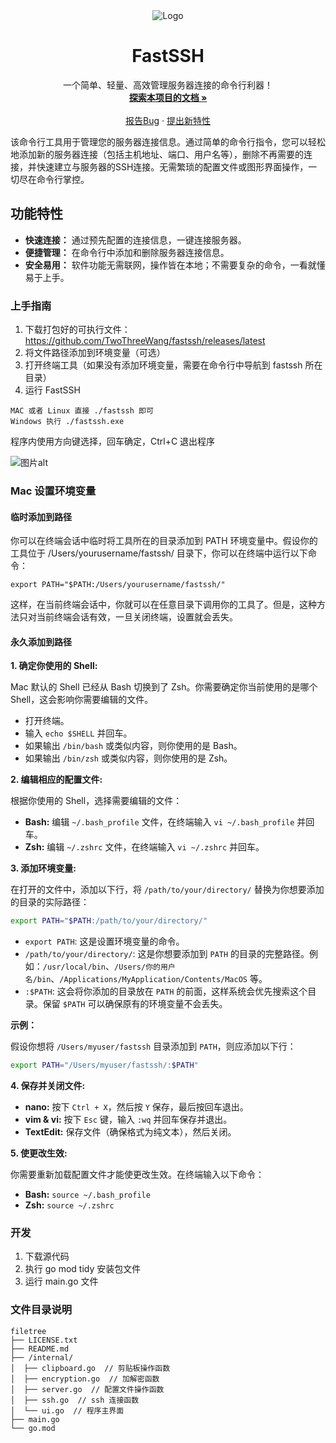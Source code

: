 <div align="center">
  <img src="https://cdn.wangtwothree.com/imgur/QJna1jH.png" alt="Logo">
  <h1 align="center">FastSSH</h1>
  <p align="center">
    一个简单、轻量、高效管理服务器连接的命令行利器！
    <br />
    <a href="https://github.com/TwoThreeWang/fastssh/wiki"><strong>探索本项目的文档 »</strong></a>
    <br />
    <br />
    <a href="https://github.com/TwoThreeWang/fastssh/issues">报告Bug</a>
    ·
    <a href="https://github.com/TwoThreeWang/">提出新特性</a>
  </p>
</div>

该命令行工具用于管理您的服务器连接信息。通过简单的命令行指令，您可以轻松地添加新的服务器连接（包括主机地址、端口、用户名等），删除不再需要的连接，并快速建立与服务器的SSH连接。无需繁琐的配置文件或图形界面操作，一切尽在命令行掌控。

## 功能特性

*   **快速连接：** 通过预先配置的连接信息，一键连接服务器。
*   **便捷管理：** 在命令行中添加和删除服务器连接信息。
*   **安全易用：** 软件功能无需联网，操作皆在本地；不需要复杂的命令，一看就懂易于上手。

### 上手指南

1. 下载打包好的可执行文件：https://github.com/TwoThreeWang/fastssh/releases/latest
2. 将文件路径添加到环境变量（可选）
3. 打开终端工具（如果没有添加环境变量，需要在命令行中导航到 fastssh 所在目录）
4. 运行 FastSSH
```
MAC 或者 Linux 直接 ./fastssh 即可
Windows 执行 ./fastssh.exe
```

程序内使用方向键选择，回车确定，Ctrl+C 退出程序

![图片alt](https://cdn.wangtwothree.com/imgur/b5H0l14.png)

### Mac 设置环境变量

#### 临时添加到路径

你可以在终端会话中临时将工具所在的目录添加到 PATH 环境变量中。假设你的工具位于 /Users/yourusername/fastssh/ 目录下，你可以在终端中运行以下命令：
```
export PATH="$PATH:/Users/yourusername/fastssh/"
```
这样，在当前终端会话中，你就可以在任意目录下调用你的工具了。但是，这种方法只对当前终端会话有效，一旦关闭终端，设置就会丢失。

#### 永久添加到路径

**1. 确定你使用的 Shell:**

Mac 默认的 Shell 已经从 Bash 切换到了 Zsh。你需要确定你当前使用的是哪个 Shell，这会影响你需要编辑的文件。

*   打开终端。
*   输入 `echo $SHELL` 并回车。
*   如果输出 `/bin/bash` 或类似内容，则你使用的是 Bash。
*   如果输出 `/bin/zsh` 或类似内容，则你使用的是 Zsh。

**2. 编辑相应的配置文件:**

根据你使用的 Shell，选择需要编辑的文件：

*   **Bash:** 编辑 `~/.bash_profile` 文件，在终端输入 `vi ~/.bash_profile` 并回车。
*   **Zsh:** 编辑 `~/.zshrc` 文件，在终端输入 `vi ~/.zshrc` 并回车。

**3. 添加环境变量:**

在打开的文件中，添加以下行，将 `/path/to/your/directory/` 替换为你想要添加的目录的实际路径：

```bash
export PATH="$PATH:/path/to/your/directory/"
```

*   `export PATH`: 这是设置环境变量的命令。
*   `/path/to/your/directory/`: 这是你想要添加到 `PATH` 的目录的完整路径。例如：`/usr/local/bin`、`/Users/你的用户名/bin`、`/Applications/MyApplication/Contents/MacOS` 等。
*   `:$PATH`: 这会将你添加的目录放在 `PATH` 的前面，这样系统会优先搜索这个目录。保留 `$PATH` 可以确保原有的环境变量不会丢失。

**示例：**

假设你想将 `/Users/myuser/fastssh` 目录添加到 `PATH`，则应添加以下行：

```bash
export PATH="/Users/myuser/fastssh/:$PATH"
```

**4. 保存并关闭文件:**

*   **nano:** 按下 `Ctrl + X`，然后按 `Y` 保存，最后按回车退出。
*   **vim & vi:** 按下 `Esc` 键，输入 `:wq` 并回车保存并退出。
*   **TextEdit:** 保存文件（确保格式为纯文本），然后关闭。

**5. 使更改生效:**

你需要重新加载配置文件才能使更改生效。在终端输入以下命令：

*   **Bash:** `source ~/.bash_profile`
*   **Zsh:** `source ~/.zshrc`

### 开发

1. 下载源代码
2. 执行 go mod tidy 安装包文件
3. 运行 main.go 文件

### 文件目录说明

```
filetree 
├── LICENSE.txt
├── README.md
├── /internal/
│  ├── clipboard.go  // 剪贴板操作函数
│  ├── encryption.go  // 加解密函数
│  ├── server.go  // 配置文件操作函数
│  ├── ssh.go  // ssh 连接函数
│  └── ui.go  // 程序主界面
├── main.go
└── go.mod
```



